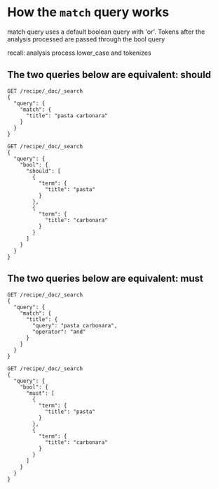 # How the `match` query works
match query uses a default boolean query with 'or'. Tokens after the analysis processed are passed through the bool query

recall: analysis process lower_case and tokenizes

## The two queries below are equivalent: should

```
GET /recipe/_doc/_search
{
  "query": {
    "match": {
      "title": "pasta carbonara"
    }
  }
}
```

```
GET /recipe/_doc/_search
{
  "query": {
    "bool": {
      "should": [
        {
          "term": {
            "title": "pasta"
          }
        },
        {
          "term": {
            "title": "carbonara"
          }
        }
      ]
    }
  }
}
```

## The two queries below are equivalent: must

```
GET /recipe/_doc/_search
{
  "query": {
    "match": {
      "title": {
        "query": "pasta carbonara",
        "operator": "and"
      }
    }
  }
}
```

```
GET /recipe/_doc/_search
{
  "query": {
    "bool": {
      "must": [
        {
          "term": {
            "title": "pasta"
          }
        },
        {
          "term": {
            "title": "carbonara"
          }
        }
      ]
    }
  }
}
```